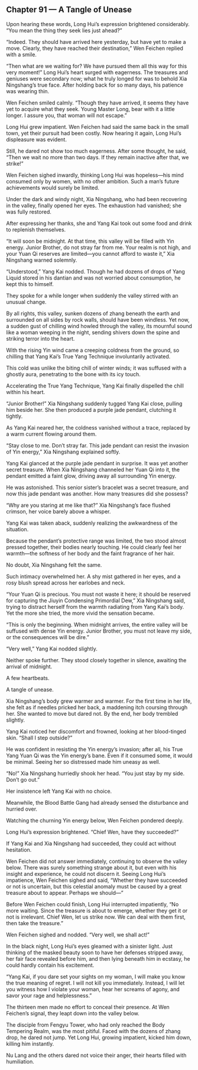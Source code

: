 ## Chapter 91 — A Tangle of Unease

Upon hearing these words, Long Hui’s expression brightened considerably. “You mean the thing they seek lies just ahead?”

“Indeed. They should have arrived here yesterday, but have yet to make a move. Clearly, they have reached their destination,” Wen Feichen replied with a smile.

“Then what are we waiting for? We have pursued them all this way for this very moment!” Long Hui’s heart surged with eagerness. The treasures and geniuses were secondary now; what he truly longed for was to behold Xia Ningshang’s true face. After holding back for so many days, his patience was wearing thin.

Wen Feichen smiled calmly. “Though they have arrived, it seems they have yet to acquire what they seek. Young Master Long, bear with it a little longer. I assure you, that woman will not escape.”

Long Hui grew impatient. Wen Feichen had said the same back in the small town, yet their pursuit had been costly. Now hearing it again, Long Hui’s displeasure was evident.

Still, he dared not show too much eagerness. After some thought, he said, “Then we wait no more than two days. If they remain inactive after that, we strike!”

Wen Feichen sighed inwardly, thinking Long Hui was hopeless—his mind consumed only by women, with no other ambition. Such a man’s future achievements would surely be limited.

Under the dark and windy night, Xia Ningshang, who had been recovering in the valley, finally opened her eyes. The exhaustion had vanished; she was fully restored.

After expressing her thanks, she and Yang Kai took out some food and drink to replenish themselves.

“It will soon be midnight. At that time, this valley will be filled with Yin energy. Junior Brother, do not stray far from me. Your realm is not high, and your Yuan Qi reserves are limited—you cannot afford to waste it,” Xia Ningshang warned solemnly.

“Understood,” Yang Kai nodded. Though he had dozens of drops of Yang Liquid stored in his dantian and was not worried about consumption, he kept this to himself.

They spoke for a while longer when suddenly the valley stirred with an unusual change.

By all rights, this valley, sunken dozens of zhang beneath the earth and surrounded on all sides by rock walls, should have been windless. Yet now, a sudden gust of chilling wind howled through the valley, its mournful sound like a woman weeping in the night, sending shivers down the spine and striking terror into the heart.

With the rising Yin wind came a creeping coldness from the ground, so chilling that Yang Kai’s True Yang Technique involuntarily activated.

This cold was unlike the biting chill of winter winds; it was suffused with a ghostly aura, penetrating to the bone with its icy touch.

Accelerating the True Yang Technique, Yang Kai finally dispelled the chill within his heart.

“Junior Brother!” Xia Ningshang suddenly tugged Yang Kai close, pulling him beside her. She then produced a purple jade pendant, clutching it tightly.

As Yang Kai neared her, the coldness vanished without a trace, replaced by a warm current flowing around them.

“Stay close to me. Don’t stray far. This jade pendant can resist the invasion of Yin energy,” Xia Ningshang explained softly.

Yang Kai glanced at the purple jade pendant in surprise. It was yet another secret treasure. When Xia Ningshang channeled her Yuan Qi into it, the pendant emitted a faint glow, driving away all surrounding Yin energy.

He was astonished. This senior sister’s bracelet was a secret treasure, and now this jade pendant was another. How many treasures did she possess?

“Why are you staring at me like that?” Xia Ningshang’s face flushed crimson, her voice barely above a whisper.

Yang Kai was taken aback, suddenly realizing the awkwardness of the situation.

Because the pendant’s protective range was limited, the two stood almost pressed together, their bodies nearly touching. He could clearly feel her warmth—the softness of her body and the faint fragrance of her hair.

No doubt, Xia Ningshang felt the same.

Such intimacy overwhelmed her. A shy mist gathered in her eyes, and a rosy blush spread across her earlobes and neck.

“Your Yuan Qi is precious. You must not waste it here; it should be reserved for capturing the Jiuyin Condensing Primordial Dew,” Xia Ningshang said, trying to distract herself from the warmth radiating from Yang Kai’s body. Yet the more she tried, the more vivid the sensation became.

“This is only the beginning. When midnight arrives, the entire valley will be suffused with dense Yin energy. Junior Brother, you must not leave my side, or the consequences will be dire.”

“Very well,” Yang Kai nodded slightly.

Neither spoke further. They stood closely together in silence, awaiting the arrival of midnight.

A few heartbeats.

A tangle of unease.

Xia Ningshang’s body grew warmer and warmer. For the first time in her life, she felt as if needles pricked her back, a maddening itch coursing through her. She wanted to move but dared not. By the end, her body trembled slightly.

Yang Kai noticed her discomfort and frowned, looking at her blood-tinged skin. “Shall I step outside?”

He was confident in resisting the Yin energy’s invasion; after all, his True Yang Yuan Qi was the Yin energy’s bane. Even if it consumed some, it would be minimal. Seeing her so distressed made him uneasy as well.

“No!” Xia Ningshang hurriedly shook her head. “You just stay by my side. Don’t go out.”

Her insistence left Yang Kai with no choice.

Meanwhile, the Blood Battle Gang had already sensed the disturbance and hurried over.

Watching the churning Yin energy below, Wen Feichen pondered deeply.

Long Hui’s expression brightened. “Chief Wen, have they succeeded?”

If Yang Kai and Xia Ningshang had succeeded, they could act without hesitation.

Wen Feichen did not answer immediately, continuing to observe the valley below. There was surely something strange about it, but even with his insight and experience, he could not discern it. Seeing Long Hui’s impatience, Wen Feichen sighed and said, “Whether they have succeeded or not is uncertain, but this celestial anomaly must be caused by a great treasure about to appear. Perhaps we should—”

Before Wen Feichen could finish, Long Hui interrupted impatiently, “No more waiting. Since the treasure is about to emerge, whether they get it or not is irrelevant. Chief Wen, let us strike now. We can deal with them first, then take the treasure.”

Wen Feichen sighed and nodded. “Very well, we shall act!”

In the black night, Long Hui’s eyes gleamed with a sinister light. Just thinking of the masked beauty soon to have her defenses stripped away, her fair face revealed before him, and then lying beneath him in ecstasy, he could hardly contain his excitement.

“Yang Kai, if you dare set your sights on my woman, I will make you know the true meaning of regret. I will not kill you immediately. Instead, I will let you witness how I violate your woman, hear her screams of agony, and savor your rage and helplessness.”

The thirteen men made no effort to conceal their presence. At Wen Feichen’s signal, they leapt down into the valley below.

The disciple from Fengyu Tower, who had only reached the Body Tempering Realm, was the most pitiful. Faced with the dozens of zhang drop, he dared not jump. Yet Long Hui, growing impatient, kicked him down, killing him instantly.

Nu Lang and the others dared not voice their anger, their hearts filled with humiliation.